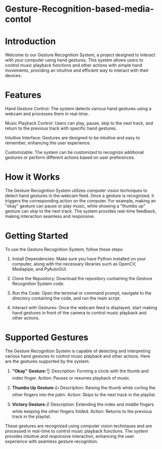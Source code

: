 # Gesture-Recognition-based-media-contol

# **Introduction**

Welcome to our Gesture Recognition System, a project designed to interact with your computer using hand gestures. This system allows users to control music playback functions and other actions with simple hand movements, providing an intuitive and efficient way to interact with their devices.

# **Features**

Hand Gesture Control: The system detects various hand gestures using a webcam and processes them in real-time.

Music Playback Control: Users can play, pause, skip to the next track, and return to the previous track with specific hand gestures.

Intuitive Interface: Gestures are designed to be intuitive and easy to remember, enhancing the user experience.

Customizable: The system can be customized to recognize additional gestures or perform different actions based on user preferences.

# **How it Works**
The Gesture Recognition System utilizes computer vision techniques to detect hand gestures in the webcam feed. Once a gesture is recognized, it triggers the corresponding action on the computer. For example, making an "okay" gesture can pause or play music, while showing a "thumbs up" gesture can skip to the next track. The system provides real-time feedback, making interaction seamless and responsive.

# **Getting Started**
To use the Gesture Recognition System, follow these steps:

1) Install Dependencies: Make sure you have Python installed on your computer, along with the necessary libraries such as OpenCV, Mediapipe, and PyAutoGUI.

2) Clone the Repository: Download the repository containing the Gesture Recognition System code.

3) Run the Code: Open the terminal or command prompt, navigate to the directory containing the code, and run the main script.

4) Interact with Gestures: Once the webcam feed is displayed, start making hand gestures in front of the camera to control music playback and other actions.

# Supported Gestures
The Gesture Recognition System is capable of detecting and interpreting various hand gestures to control music playback and other actions. Here are the gestures supported by the system:

1) **"Okay" Gesture**:👌
     Description: Forming a circle with the thumb and index finger.
     Action: Pauses or resumes playback of music.

2) **Thumbs Up Gesture**:👍
    Description: Raising the thumb while curling the other fingers into the palm.
    Action: Skips to the next track in the playlist.

3) **Victory Gesture**:✌️
    Description: Extending the index and middle fingers while keeping the other fingers folded.
    Action: Returns to the previous track in the playlist.

These gestures are recognized using computer vision techniques and are processed in real-time to control music playback functions. The system provides intuitive and responsive interaction, enhancing the user experience with seamless gesture recognition.
